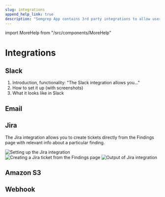 ```yaml
---
slug: integrations
append_help_link: true
description: "Semgrep App contains 3rd party integrations to allow users to add data from Semgrep to other tools that are part of their workflows."
---
```


import MoreHelp from "/src/components/MoreHelp"

# Integrations

## Slack

1. Introduction, functionality: "The Slack integration allows you..."
2. How to set it up (with screenshots)
3. What it looks like in Slack

## Email


## Jira

The Jira integration allows you to create tickets directly from the Findings page with relevant info about a particular finding.

![Setting up the Jira integration](../img/jira-integrations-page.png)
![Creating a Jira ticket from the Findings page](../img/jira-findings-page.png)
![Output of Jira integration](../img/jira-template.png)


## Amazon S3

## Webhook


<MoreHelp />
